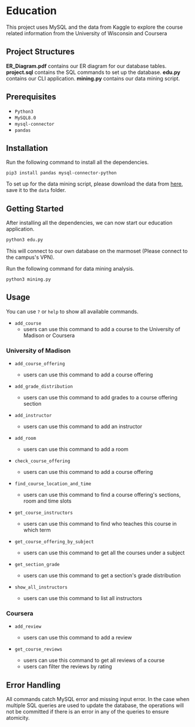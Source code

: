 # Education
This project uses MySQL and the data from Kaggle to explore the course related information from the University of Wisconsin and Coursera

## Project Structures
**ER_Diagram.pdf** contains our ER diagram for our database tables.
**project.sql** contains the SQL commands to set up the database.
**edu.py** contains our CLI application.
**mining.py** contains our data mining script.

## Prerequisites
- `Python3`
- `MySQL8.0`
- `mysql-connector`
- `pandas`

## Installation
Run the following command to install all the dependencies.
```
pip3 install pandas mysql-connector-python
```

To set up for the data mining script, please download the data from [here](https://www.kaggle.com/Madgrades/uw-madison-courses), save it to the `data` folder.

## Getting Started
After installing all the dependencies, we can now start our education application.
```python
python3 edu.py
```
This will connect to our own database on the marmoset (Please connect to the campus's VPN).

Run the following command for data mining analysis.
```
python3 mining.py
```

## Usage
You can use `?` or `help` to show all available commands.
- `add_course`
    - users can use this command to add a course to the University of Madison or Coursera

### University of Madison
- `add_course_offering`
    - users can use this command to add a course offering

- `add_grade_distribution`
    - users can use this command to add grades to a course offering section

- `add_instructor`
    - users can use this command to add an instructor

- `add_room`
    - users can use this command to add a room

- `check_course_offering`
    - users can use this command to add a course offering

- `find_course_location_and_time`
    - users can use this command to find a course offering's sections, room and time slots

- `get_course_instructors`
    - users can use this command to find who teaches this course in which term

- `get_course_offering_by_subject`
    - users can use this command to get all the courses under a subject

- `get_section_grade`
    - users can use this command to get a section's grade distribution

- `show_all_instructors`
    - users can use this command to list all instructors

### Coursera
- `add_review`
    - users can use this command to add a review

- `get_course_reviews`
    - users can use this command to get all reviews of a course
    - users can filter the reviews by rating

## Error Handling
All commands catch MySQL error and missing  input error. In the case when multiple SQL queries are used to update the database, the operations will not be committed if there is an error in any of the queries to ensure atomicity.
